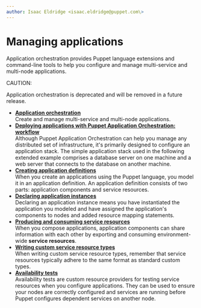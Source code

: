 ```yaml
---
author: Isaac Eldridge <isaac.eldridge@puppet.com\>
---
```


# Managing applications

Application orchestration provides Puppet language extensions and command-line tools to help you configure and manage multi-service and multi-node applications.

CAUTION:

Application orchestration is deprecated and will be removed in a future release.

-   **[Application orchestration](application_orchestration_overview.md#)**  
Create and manage multi-service and multi-node applications.
-   **[Deploying applications with Puppet Application Orchestration: workflow](deploying_applications_workflow.md#)**  
Although Puppet Application Orchestration can help you manage any distributed set of infrastructure, it's primarily designed to configure an application stack. The simple application stack used in the following extended example comprises a database server on one machine and a web server that connects to the database on another machine.
-   **[Creating application definitions](creating_application_definitions.md#)**  
When you create an applications using the Puppet language, you model it in an application definition. An application definition consists of two parts: application components and service resources.
-   **[Declaring application instances](declaring_application_instances.md#)**  
Declaring an application instance means you have instantiated the application you modeled and have assigned the application's components to nodes and added resource mapping statements.
-   **[Producing and consuming service resources](producing_and_consuming_service_resources.md#)**  
When you compose applications, application components can share information with each other by exporting and consuming environment-wide **service resources**.
-   **[Writing custom service resource types](writing_custom_service_resource_types.md)**  
When writing custom service resource types, remember that service resources typically adhere to the same format as standard custom types.
-   **[Availability tests](availability_tests.md#)**  
Availability tests are custom resource providers for testing service resources when you configure applications. They can be used to ensure your nodes are correctly configured and services are running before Puppet configures dependent services on another node.

